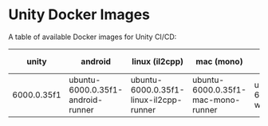 # Unity Docker Images

A table of available Docker images for Unity CI/CD:

<!-- table -->
| unity | android | linux (il2cpp) | mac (mono) | webgl | windows (mono) |
|---------|----------|----------|----------|----------|----------|
| 6000.0.35f1 | ubuntu-6000.0.35f1-android-runner | ubuntu-6000.0.35f1-linux-il2cpp-runner | ubuntu-6000.0.35f1-mac-mono-runner | ubuntu-6000.0.35f1-webgl-runner | ubuntu-6000.0.35f1-windows-mono-runner |
<!-- /table -->
